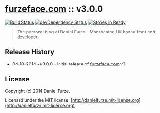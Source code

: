 # [furzeface.com](http://furzeface.com) :: v3.0.0 
[![Build Status][travis-image]][travis-url]
[![devDependency Status][dev-dependency-image]][dev-dependency-url]
[![Stories in Ready][waffle-image]][waffle-url]

> The personal blog of Daniel Furze - Manchester, UK based front end developer.

## Release History
- 04-10-2014 - v3.0.0 - Initial release of [furzeface.com](furzeface.com) v3

## License
Copyright (c) 2014 Daniel Furze. 

Licensed under the MIT license: [http://danielfurze.mit-license.org](http://danielfurze.mit-license.org)


[travis-url]: http://travis-ci.org/furzeface/daniel.furzeface.com
[travis-image]: https://secure.travis-ci.org/furzeface/daniel.furzeface.com.svg?branch=master
[waffle-url]: https://waffle.io/furzeface/daniel.furzeface.com
[waffle-image]: https://badge.waffle.io/furzeface/daniel.furzeface.com.svg?label=ready&title=Ready
[dev-dependency-url]: https://david-dm.org/furzeface/daniel.furzeface.com#info=devDependencies
[dev-dependency-image]: https://david-dm.org/furzeface/daniel.furzeface.com/dev-status.svg
